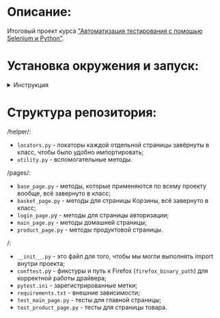# Описание:
Итоговый проект курса ["Автоматизация тестирования с помощью Selenium и Python"](https://stepik.org/course/575).

# Установка окружения и запуск:
<details>
  <summary>Инструкция</summary>
  
- Установите Python3. Для этого на [официальной странице](https://www.python.org/downloads/windows/)  Python выберите стабильную версию для Windows, и скачайте файл для вашей системы (64-разрядная или 32-разрядная). Во время установки убедитесь в том, что вы поставили галочку в разделе `Add Python 3.x to PATH`.
Чтобы проверить правильность установки, откройте командную строку  Windows (Пуск - Найти программу - cmd.exe и Запустить). В консоли  введите python --version (на некоторых сборках Windows нужно вводить  короткую команду, например, py --version):
```
python --version
Python 3.10.11
```
- Создайте папку, где будут храниться наши виртуальные окружения, и перейдите в неё:
```
mkdir environments
cd environments
```
Создадим виртуальное окружение:
```
py -m venv selenium_env
```
- Запустим созданный для нас приложением venv файл activate.bat, чтобы активировать окружение:
```
selenium_env\Scripts\activate.bat
```
- Клонируйте репозиторий. В папке `environments` выполните:
```
git clone https://github.com/HappyClickClack/stepik_auto_tests_course_final_project
```
- Установите зависимости. В виртуальном окружении выполните:
```
cd stepik_auto_tests_course_final_project
pip install -r requirements.txt
```

- Установите драйвер для браузера: Windows. Для этого откройте сайт https://sites.google.com/chromium.org/driver/ (старая версия сайта https://sites.google.com/a/chromium.org/chromedriver/downloads)  и скачайте ту версию ChromeDriver, которая соответствует версии вашего  браузера. Чтобы узнать версию браузера, откройте новое окно в Chrome, в  поисковой строке наберите: chrome://version/ и нажмите Enter. В верхней  строчке вы увидите информацию про версию браузера. Разархивируйте скачанный файл. Создайте в папке `environments` (см выше) папку chromedriver и положите разархивированный ранее файл chromedriver.exe.
Добавьте в системную переменную PATH путь к chromedriver. Как это сделать в разных версиях Windows, описано здесь: https://www.computerhope.com/issues/ch000549.htm. 
Или можно прописать путь к драйверу в скрипте (не реализовано в этом репо.):
```
webdriver.Chrome(<путь к драйверу>)
```
- Запустите тесты. В виртуальном окружении выполните:
```
pytest -v -s  
```
  
</details>

# Структура репозитория:

/helper/:
- `locators.py` - локаторы каждой отдельной страницы завёрнуты в класс, чтобы было удобно импортировать;
- `utility.py` - вспомогательные методы.

/pages/:
- `base_page.py` - методы, которые применяются по всему проекту вообще, всё завернуто в класс;
- `basket_page.py` - методы для страницы Корзины, всё завернуто в класс;
- `login_page.p`y - методы для страницы авторизации;
- `main_page.py` - методы домашней страницы;
- `product_page.py` - методы продуктовой страницы.

/:
- `__init__.py` - это файл для того, чтобы мы могли выполнять import внутри проекта;
- `conftest.p`y - фикстуры и путь к Firefox (`firefox_binary_path`) для корректной работы драйвера;
- `pytest.ini` - зарегистрированные метки;
- `requirements.txt` - внешние зависимости;
- `test_main_page.py` - тесты для главной страницы;
- `test_product_page.py` - тесты для страницы товара.

